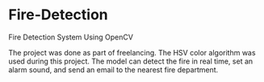 # Fire-Detection
Fire Detection System Using OpenCV

The project was done as part of freelancing.
The HSV color algorithm was used during this project. 
The model can detect the fire in real time, set an alarm sound, and send an email to the nearest fire department.
